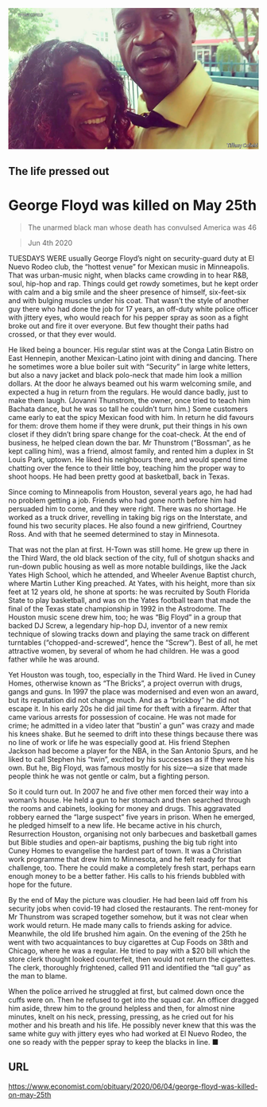 ![](./images/20200606_OBP004_0.jpg)

## The life pressed out

# George Floyd was killed on May 25th

> The unarmed black man whose death has convulsed America was 46

> Jun 4th 2020

TUESDAYS WERE usually George Floyd’s night on security-guard duty at El Nuevo Rodeo club, the “hottest venue” for Mexican music in Minneapolis. That was urban-music night, when blacks came crowding in to hear R&B, soul, hip-hop and rap. Things could get rowdy sometimes, but he kept order with calm and a big smile and the sheer presence of himself, six-feet-six and with bulging muscles under his coat. That wasn’t the style of another guy there who had done the job for 17 years, an off-duty white police officer with jittery eyes, who would reach for his pepper spray as soon as a fight broke out and fire it over everyone. But few thought their paths had crossed, or that they ever would.

He liked being a bouncer. His regular stint was at the Conga Latin Bistro on East Hennepin, another Mexican-Latino joint with dining and dancing. There he sometimes wore a blue boiler suit with “Security” in large white letters, but also a navy jacket and black polo-neck that made him look a million dollars. At the door he always beamed out his warm welcoming smile, and expected a hug in return from the regulars. He would dance badly, just to make them laugh. (Jovanni Thunstrom, the owner, once tried to teach him Bachata dance, but he was so tall he couldn’t turn him.) Some customers came early to eat the spicy Mexican food with him. In return he did favours for them: drove them home if they were drunk, put their things in his own closet if they didn’t bring spare change for the coat-check. At the end of business, he helped clean down the bar. Mr Thunstrom (“Bossman”, as he kept calling him), was a friend, almost family, and rented him a duplex in St Louis Park, uptown. He liked his neighbours there, and would spend time chatting over the fence to their little boy, teaching him the proper way to shoot hoops. He had been pretty good at basketball, back in Texas.

Since coming to Minneapolis from Houston, several years ago, he had had no problem getting a job. Friends who had gone north before him had persuaded him to come, and they were right. There was no shortage. He worked as a truck driver, revelling in taking big rigs on the Interstate, and found his two security places. He also found a new girlfriend, Courtney Ross. And with that he seemed determined to stay in Minnesota.

That was not the plan at first. H-Town was still home. He grew up there in the Third Ward, the old black section of the city, full of shotgun shacks and run-down public housing as well as more notable buildings, like the Jack Yates High School, which he attended, and Wheeler Avenue Baptist church, where Martin Luther King preached. At Yates, with his height, more than six feet at 12 years old, he shone at sports: he was recruited by South Florida State to play basketball, and was on the Yates football team that made the final of the Texas state championship in 1992 in the Astrodome. The Houston music scene drew him, too; he was “Big Floyd” in a group that backed DJ Screw, a legendary hip-hop DJ, inventor of a new remix technique of slowing tracks down and playing the same track on different turntables (“chopped-and-screwed”, hence the “Screw”). Best of all, he met attractive women, by several of whom he had children. He was a good father while he was around.

Yet Houston was tough, too, especially in the Third Ward. He lived in Cuney Homes, otherwise known as “The Bricks”, a project overrun with drugs, gangs and guns. In 1997 the place was modernised and even won an award, but its reputation did not change much. And as a “brickboy” he did not escape it. In his early 20s he did jail time for theft with a firearm. After that came various arrests for possession of cocaine. He was not made for crime; he admitted in a video later that “bustin’ a gun” was crazy and made his knees shake. But he seemed to drift into these things because there was no line of work or life he was especially good at. His friend Stephen Jackson had become a player for the NBA, in the San Antonio Spurs, and he liked to call Stephen his “twin”, excited by his successes as if they were his own. But he, Big Floyd, was famous mostly for his size—a size that made people think he was not gentle or calm, but a fighting person.

So it could turn out. In 2007 he and five other men forced their way into a woman’s house. He held a gun to her stomach and then searched through the rooms and cabinets, looking for money and drugs. This aggravated robbery earned the “large suspect” five years in prison. When he emerged, he pledged himself to a new life. He became active in his church, Resurrection Houston, organising not only barbecues and basketball games but Bible studies and open-air baptisms, pushing the big tub right into Cuney Homes to evangelise the hardest part of town. It was a Christian work programme that drew him to Minnesota, and he felt ready for that challenge, too. There he could make a completely fresh start, perhaps earn enough money to be a better father. His calls to his friends bubbled with hope for the future.

By the end of May the picture was cloudier. He had been laid off from his security jobs when covid-19 had closed the restaurants. The rent-money for Mr Thunstrom was scraped together somehow, but it was not clear when work would return. He made many calls to friends asking for advice. Meanwhile, the old life brushed him again. On the evening of the 25th he went with two acquaintances to buy cigarettes at Cup Foods on 38th and Chicago, where he was a regular. He tried to pay with a $20 bill which the store clerk thought looked counterfeit, then would not return the cigarettes. The clerk, thoroughly frightened, called 911 and identified the “tall guy” as the man to blame.

When the police arrived he struggled at first, but calmed down once the cuffs were on. Then he refused to get into the squad car. An officer dragged him aside, threw him to the ground helpless and then, for almost nine minutes, knelt on his neck, pressing, pressing, as he cried out for his mother and his breath and his life. He possibly never knew that this was the same white guy with jittery eyes who had worked at El Nuevo Rodeo, the one so ready with the pepper spray to keep the blacks in line. ■

## URL

https://www.economist.com/obituary/2020/06/04/george-floyd-was-killed-on-may-25th
